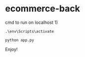 ﻿# ecommerce-back


cmd to run on localhost
1)
```
.\env\Scripts\activate
```

```
python app.py
```

Enjoy!
